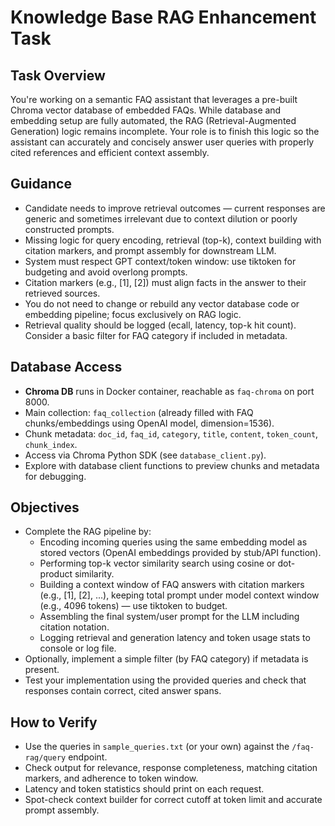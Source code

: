 # Knowledge Base RAG Enhancement Task

## Task Overview
You're working on a semantic FAQ assistant that leverages a pre-built Chroma vector database of embedded FAQs. While database and embedding setup are fully automated, the RAG (Retrieval-Augmented Generation) logic remains incomplete. Your role is to finish this logic so the assistant can accurately and concisely answer user queries with properly cited references and efficient context assembly.

## Guidance
- Candidate needs to improve retrieval outcomes — current responses are generic and sometimes irrelevant due to context dilution or poorly constructed prompts.
- Missing logic for query encoding, retrieval (top-k), context building with citation markers, and prompt assembly for downstream LLM.
- System must respect GPT context/token window: use tiktoken for budgeting and avoid overlong prompts.
- Citation markers (e.g., [1], [2]) must align facts in the answer to their retrieved sources.
- You do not need to change or rebuild any vector database code or embedding pipeline; focus exclusively on RAG logic.
- Retrieval quality should be logged (ecall, latency, top-k hit count). Consider a basic filter for FAQ category if included in metadata.

## Database Access
- **Chroma DB** runs in Docker container, reachable as `faq-chroma` on port 8000.
- Main collection: `faq_collection` (already filled with FAQ chunks/embeddings using OpenAI model, dimension=1536).
- Chunk metadata: `doc_id`, `faq_id`, `category`, `title`, `content`, `token_count`, `chunk_index`.
- Access via Chroma Python SDK (see `database_client.py`).
- Explore with database client functions to preview chunks and metadata for debugging.

## Objectives
- Complete the RAG pipeline by:
  - Encoding incoming queries using the same embedding model as stored vectors (OpenAI embeddings provided by stub/API function).
  - Performing top-k vector similarity search using cosine or dot-product similarity.
  - Building a context window of FAQ answers with citation markers (e.g., [1], [2], ...), keeping total prompt under model context window (e.g., 4096 tokens) — use tiktoken to budget.
  - Assembling the final system/user prompt for the LLM including citation notation.
  - Logging retrieval and generation latency and token usage stats to console or log file.
- Optionally, implement a simple filter (by FAQ category) if metadata is present.
- Test your implementation using the provided queries and check that responses contain correct, cited answer spans.

## How to Verify
- Use the queries in `sample_queries.txt` (or your own) against the `/faq-rag/query` endpoint.
- Check output for relevance, response completeness, matching citation markers, and adherence to token window.
- Latency and token statistics should print on each request.
- Spot-check context builder for correct cutoff at token limit and accurate prompt assembly.
